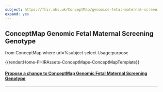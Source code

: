 ```yaml
---
subject: https://fhir.nhs.uk/ConceptMap/genomics-fetal-maternal-screening-genotype
expand: yes
---
```



## ConceptMap Genomic Fetal Maternal Screening Genotype
<fql>
from
	ConceptMap
where
  url=%subject
  select
    Usage:purpose
</fql>

{{render:Home-FHIRAssets-ConceptMaps-ConceptMapTemplate}}

<div id="Feedback" class="tabcontent">
<h4><a href='https://simplifier.net/NHS-Digital-FHIR-Genomics-Implementation-Guide/genomics-fetal-maternal-screening-genotype/~issues?level=File' target="_blank">Propose a change to  ConceptMap Genomic Fetal Maternal Screening Genotype </a></h4>
</div>

---